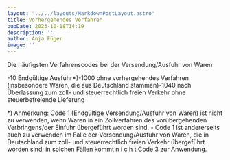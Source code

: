 ```yaml
---
layout: "../../layouts/MarkdownPostLayout.astro"
title: Vorhergehendes Verfahren
pubDate: 2023-10-18T14:19
description: ''
author: Anja Füger
image: ''
---
```


Die häufigsten Verfahrenscodes bei der Versendung/Ausfuhr von Waren

-10 Endgültige Ausfuhr\*)-1000 ohne vorhergehendes Verfahren (insbesondere Waren, die aus Deutschland stammen)-1040 nach Überlassung zum zoll- und steuerrechtlich freien Verkehr ohne steuerbefreiende Lieferung

\*) Anmerkung: Code 1 (Endgültige Versendung/Ausfuhr von Waren) ist nicht zu verwenden, wenn Waren in ein Zollverfahren des vorübergehenden Verbringens/der Einfuhr übergeführt worden sind. - Code 1 ist andererseits auch zu verwenden im Falle der Versendung/Ausfuhr von Waren, die in Deutschland zum zoll- und steuerrechtlich freien Verkehr übergeführt worden sind; in solchen Fällen kommt n i c h t Code 3 zur Anwendung.